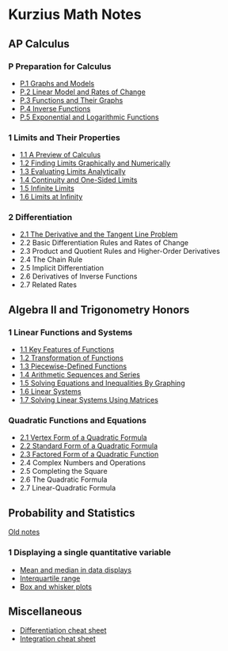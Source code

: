 # Kurzius Math Notes

## AP Calculus

### P Preparation for Calculus

- [P.1 Graphs and Models](./calc-for-ap-larson/0-preperation-for-calculus/0.1-graphs-and-models.md)
- [P.2 Linear Model and Rates of Change](./calc-for-ap-larson/0-preperation-for-calculus/0.2-linear-models-and-rates-of-change.md)
- [P.3 Functions and Their Graphs](./calc-for-ap-larson/0-preperation-for-calculus/0.3-functions-and-their-graphs.md)
- [P.4 Inverse Functions](/calc-for-ap-larson/0-preperation-for-calculus/0.4-inverse-functions.md)
- [P.5 Exponential and Logarithmic Functions](./calc-for-ap-larson/0-preperation-for-calculus/0.5-exponential-and-logarithmic-functions.md)

### 1 Limits and Their Properties

- [1.1 A Preview of Calculus](/calc-for-ap-larson/1-limits-and-their-properties/1.1-a-preview-of-calculus.md)
- [1.2 Finding Limits Graphically and Numerically](/calc-for-ap-larson/1-limits-and-their-properties/1.2-finding-limits-graphically-and-numerically.md)
- [1.3 Evaluating Limits Analytically](/calc-for-ap-larson/1-limits-and-their-properties/1.3-evaluating-limit-analytically.md)
- [1.4 Continuity and One-Sided Limits](./calc-for-ap-larson/1-limits-and-their-properties/1.4-continuity-and-one-sided-limits.md)
- [1.5 Infinite Limits](./calc-for-ap-larson/1-limits-and-their-properties/1.5-infinite-limits.md)
- [1.6 Limits at Infinity](./calc-for-ap-larson/1-limits-and-their-properties/1.6-limits-at-infinity.md)

### 2 Differentiation

- [2.1 The Derivative and the Tangent Line Problem](./calc-for-ap-larson/2-differentiation/2.1-the-derivative-and-the-tangent-line-problem.md)
- 2.2 Basic Differentiation Rules and Rates of Change
- 2.3 Product and Quotient Rules and Higher-Order Derivatives
- 2.4 The Chain Rule
- 2.5 Implicit Differentiation
- 2.6 Derivatives of Inverse Functions
- 2.7 Related Rates

<!--
-->

## Algebra II and Trigonometry Honors

### 1 Linear Functions and Systems

- [1.1 Key Features of Functions](./envision-algebra-2/1-linear-functions-and-systems/1.1-key-features-of-functions.md)
- [1.2 Transformation of Functions](./envision-algebra-2/1-linear-functions-and-systems/1.2-transformation-of-functions.md)
- [1.3 Piecewise-Defined Functions](./envision-algebra-2/1-linear-functions-and-systems/1.3-piecewise-functions.md)
- [1.4 Arithmetic Sequences and Series](./envision-algebra-2/1-linear-functions-and-systems/1.4-arithmetic-sequences-and-series.md)
- [1.5 Solving Equations and Inequalities By Graphing](/envision-algebra-2/1-linear-functions-and-systems/1.5-solving-equations-and-inequalities-by-graphing.md)
- [1.6 Linear Systems](/envision-algebra-2/1-linear-functions-and-systems/1.6-linear-systems.md)
- [1.7 Solving Linear Systems Using Matrices](./envision-algebra-2/1-linear-functions-and-systems/1.7-solving-linear-systems-using-matrices.md)

### Quadratic Functions and Equations

- [2.1 Vertex Form of a Quadratic Formula](./envision-algebra-2/2-quadratic-functions-and-equations/2.1-vertex-form-of-a-quadratic-formula.md)
- [2.2 Standard Form of a Quadratic Formula](./envision-algebra-2/2-quadratic-functions-and-equations/2.2-standard-form-of-a-quadratic-formula.md)
- [2.3 Factored Form of a Quadratic Function](./envision-algebra-2/2-quadratic-functions-and-equations/2.3-factored-form-of-a-quadratic-function.md)
- 2.4 Complex Numbers and Operations
- 2.5 Completing the Square
- 2.6 The Quadratic Formula
- 2.7 Linear-Quadratic Formula

<!--
-->

## Probability and Statistics

[Old notes](./archives.md)

### 1 Displaying a single quantitative variable

- [Mean and median in data displays](./khan-academy-hs-statistics/1-displaying-a-single-quantitative-variable/1.2.1-mean-and-median-in-data-displays.md)
- [Interquartile range](./khan-academy-hs-statistics/1-displaying-a-single-quantitative-variable/1.2.2-interquartile-range.md)
- [Box and whisker plots](./khan-academy-hs-statistics/1-displaying-a-single-quantitative-variable/1.3-box-and-whisker-plots.md)

<!--
-->

## Miscellaneous

- [Differentiation cheat sheet](./pdfs/differentiation-cheat-sheet.pdf)
- [Integration cheat sheet](./pdfs/integration-cheat-sheet.pdf)